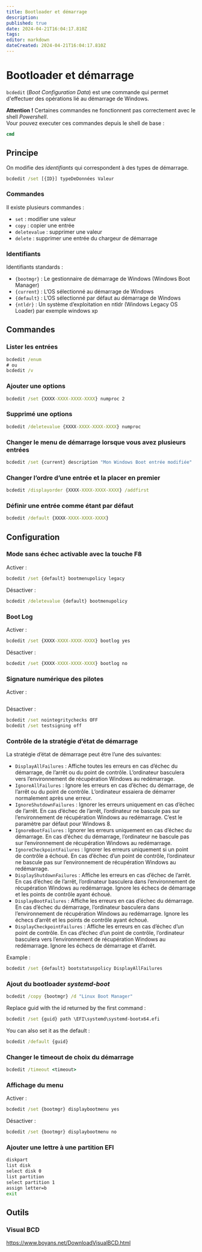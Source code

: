 ```yaml
---
title: Bootloader et démarrage
description: 
published: true
date: 2024-04-21T16:04:17.810Z
tags: 
editor: markdown
dateCreated: 2024-04-21T16:04:17.810Z
---
```


# Bootloader et démarrage

`bcdedit` (*Boot Configuration Data*) est une commande qui permet d'effectuer des opérations lié au démarrage de Windows.

**Attention !** Certaines commandes ne fonctionnent pas correctement avec le shell *Powershell*.  
Vour pouvez executer ces commandes depuis le shell de base :

```cmd
cmd
```

## Principe

On modifie des *identifiants* qui correspondent à des types de démarrage.

```cmd
bcdedit /set [{ID}] typeDeDonnées Valeur
```

### Commandes

Il existe plusieurs commandes :

- `set` : modifier une valeur
- `copy` : copier une entrée
- `deletevalue` : supprimer une valeur
- `delete` : supprimer une entrée du chargeur de démarrage

### Identifiants

Identifiants standards :

- `{bootmgr}` : Le gestionnaire de démarrage de Windows (Windows Boot Manager)
- `{current}` : L’OS sélectionné au démarrage de Windows
- `{default}` : L’OS sélectionné par défaut au démarrage de Windows
- `{ntldr}` : Un système d’exploitation en ntldr (Windows Legacy OS Loader) par exemple windows xp

## Commandes

### Lister les entrées

```cmd
bcdedit /enum
# ou
bcdedit /v
```

### Ajouter une options

```cmd
bcdedit /set {XXXX-XXXX-XXXX-XXXX} numproc 2
```

### Supprimé une options

```cmd
bcdedit /deletevalue {XXXX-XXXX-XXXX-XXXX} numproc
```

### Changer le menu de démarrage lorsque vous avez plusieurs entrées

```cmd
bcdedit /set {current} description "Mon Windows Boot entrée modifiée"
```

### Changer l’ordre d’une entrée et la placer en premier

```cmd
bcdedit /displayorder {XXXX-XXXX-XXXX-XXXX} /addfirst
```

### Définir une entrée comme étant par défaut

```cmd
bcdedit /default {XXXX-XXXX-XXXX-XXXX}
```

## Configuration

### Mode sans échec activable avec la touche F8

Activer :

```cmd
bcdedit /set {default} bootmenupolicy legacy
```

Désactiver :

```cmd
bcdedit /deletevalue {default} bootmenupolicy
```

### Boot Log

Activer :

```cmd
bcdedit /set {XXXX-XXXX-XXXX-XXXX} bootlog yes
```

Désactiver :

```cmd
bcdedit /set {XXXX-XXXX-XXXX-XXXX} bootlog no
```

### Signature numérique des pilotes

Activer :

```cmd
```

Désactiver :

```cmd
bcdedit /set nointegritychecks OFF
bcdedit /set testsigning off
```

### Contrôle de la stratégie d’état de démarrage

La stratégie d’état de démarrage peut être l’une des suivantes:

- `DisplayAllFailures` : Affiche toutes les erreurs en cas d’échec du démarrage, de l’arrêt ou du point de contrôle. L’ordinateur basculera vers l’environnement de récupération Windows au redémarrage.
- `IgnoreAllFailures` : Ignore les erreurs en cas d’échec du démarrage, de l’arrêt ou du point de contrôle. L’ordinateur essaiera de démarrer normalement après une erreur.
- `IgnoreShutdownFailures` : Ignorer les erreurs uniquement en cas d’échec de l’arrêt. En cas d’échec de l’arrêt, l’ordinateur ne bascule pas sur l’environnement de récupération Windows au redémarrage. C’est le paramètre par défaut pour Windows 8.
- `IgnoreBootFailures` : Ignorer les erreurs uniquement en cas d’échec du démarrage. En cas d’échec du démarrage, l’ordinateur ne bascule pas sur l’environnement de récupération Windows au redémarrage.
- `IgnoreCheckpointFailures` : Ignorer les erreurs uniquement si un point de contrôle a échoué. En cas d’échec d’un point de contrôle, l’ordinateur ne bascule pas sur l’environnement de récupération Windows au redémarrage.
- `DisplayShutdownFailures` : Affiche les erreurs en cas d’échec de l’arrêt. En cas d’échec de l’arrêt, l’ordinateur basculera dans l’environnement de récupération Windows au redémarrage. Ignore les échecs de démarrage et les points de contrôle ayant échoué.
- `DisplayBootFailures` : Affiche les erreurs en cas d’échec du démarrage. En cas d’échec du démarrage, l’ordinateur basculera dans l’environnement de récupération Windows au redémarrage. Ignore les échecs d’arrêt et les points de contrôle ayant échoué.
- `DisplayCheckpointFailures` : Affiche les erreurs en cas d’échec d’un point de contrôle. En cas d’échec d’un point de contrôle, l’ordinateur basculera vers l’environnement de récupération Windows au redémarrage. Ignore les échecs de démarrage et d’arrêt.

Example :

```cmd
bcdedit /set {default} bootstatuspolicy DisplayAllFailures
```

### Ajout du bootloader *systemd-boot*

```cmd
bcdedit /copy {bootmgr} /d "Linux Boot Manager"
```

Replace guid with the id returned by the first command :

```cmd
bcdedit /set {guid} path \EFI\systemd\systemd-bootx64.efi
```

You can also set it as the default :

```cmd
bcdedit /default {guid}
```

### Changer le timeout de choix du démarrage

```cmd
bcdedit /timeout <timeout>
```

### Affichage du menu

Activer :

```cmd
bcdedit /set {bootmgr} displaybootmenu yes
```

Désactiver :

```cmd
bcdedit /set {bootmgr} displaybootmenu no
```

### Ajouter une lettre à une partition EFI

```cmd
diskpart
list disk
select disk 0
list partition
select partition 1
assign letter=b
exit
```

## Outils

### Visual BCD

<https://www.boyans.net/DownloadVisualBCD.html>